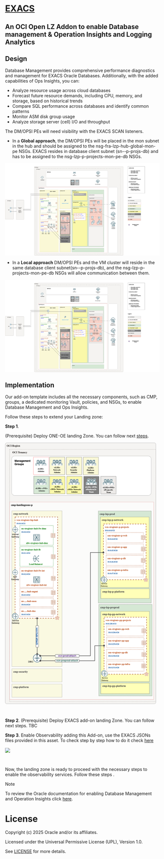 

# **[EXACS ](#)**
## **An OCI Open LZ Addon to enable Database management & Operation Insights and Logging Analytics**

## Design

Database Management provides comprehensive performance diagnostics and management for EXACS Oracle Databases. Additionally, with the added capabilities of Ops Insights, you can:

* Analyze resource usage across cloud databases
* Forecast future resource demands, including CPU, memory, and storage, based on historical trends
* Compare SQL performance across databases and identify common patterns
* Monitor ASM disk group usage
* Analyze storage server (cell) I/O and throughput

The DM/OPSI PEs will need visibility with the EXACS SCAN listeners.

* In a **Global approach**, the DM/OPSI PEs will be placed in the mon subnet in the hub and should be assigned to the nsg-fra-lzp-hub-global-mon-pe NSGs. EXACS resides in database client subnet (sn-<region>-p-projs-db) and has to be assigned to the nsg-lzp-p-projects-mon-pe-db NSGs.
<img src="../images/EXACS_GLOBAL.png" height="300" align="center">

  
* In a **Local approach** DM/OPSI PEs and the VM cluster will reside in the same database client subnet(sn-<region>-p-projs-db), and the nsg-lzp-p-projects-mon-pe-db NSGs will allow communication between them.
<img src="../images/EXACS_LOCAL.png" height="300" align="center">
  

## Implementation

Our add-on template includes all the necessary components, such as CMP, groups, a dedicated monitoring Vault, policies, and NSGs, to enable Database Management and Ops Insights.

Follow these steps to extend your Landing zone:

**Step 1**. 

(Prerequisite) Deploy ONE-OE landing Zone. You can follow next [steps](https://github.com/oci-landing-zones/oci-landing-zone-operating-entities/tree/master/blueprints/one-oe/runtime/one-stack).

<img src="../images/ONE-OE.png" height="850" align="center">

&nbsp; 

**Step 2**. 
(Prerequisite) Deploy EXACS add-on landing Zone. You can follow next steps. TBC


**Step 3**. 
Enable Observability adding this Add-on, use the EXACS JSONs files provided in this asset. To check step by step how to do it check
[here](./Implementation_addon_steps.md)

<img src="../images/OBS_ADDON_EXACS.png" height="600" align="center">

&nbsp; 

Now, the landing zone is ready to proceed with the necessary steps to enable the observability services. Follow these steps .

> [!NOTE]  
> To review the Oracle documentation for enabling Database Management and Operation Insights click [here](https://docs.public.content.oci.oraclecloud.com/en-us/iaas/exadatacloud/doc/observability-and-management-for-exacs.html).


# License

Copyright (c) 2025 Oracle and/or its affiliates.

Licensed under the Universal Permissive License (UPL), Version 1.0.

See [LICENSE](/LICENSE.txt) for more details.
